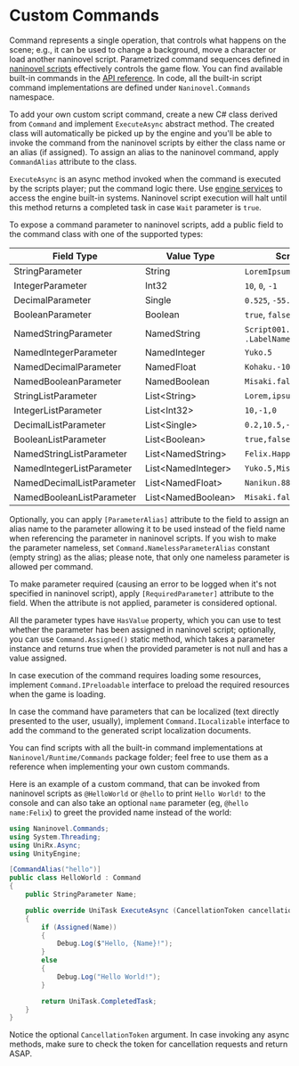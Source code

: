 # Custom Commands

Command represents a single operation, that controls what happens on the scene; e.g., it can be used to change a background, move a character or load another naninovel script. Parametrized command sequences defined in [naninovel scripts](/guide/naninovel-scripts.md) effectively controls the game flow. You can find available built-in commands in the [API reference](/api/). In code, all the built-in script command implementations are defined under `Naninovel.Commands` namespace.

To add your own custom script command, create a new C# class derived from `Command` and implement `ExecuteAsync` abstract method. The created class will automatically be picked up by the engine and you'll be able to invoke the command from the naninovel scripts by either the class name or an alias (if assigned). To assign an alias to the naninovel command, apply `CommandAlias` attribute to the class.

`ExecuteAsync` is an async method invoked when the command is executed by the scripts player; put the command logic there. Use [engine services](/guide/engine-services.md) to access the engine built-in systems. Naninovel script execution will halt until this method returns a completed task in case `Wait` parameter is `true`.

To expose a command parameter to naninovel scripts, add a public field to the command class with one of the supported types: 

Field Type | Value Type | Script Example
--- | --- | ---
StringParameter | String | `LoremIpsum`, `"Lorem ipsum"`
IntegerParameter | Int32 | `10`, `0`, `-1`
DecimalParameter | Single | `0.525`, `-55.1`
BooleanParameter | Boolean | `true`, `false`
NamedStringParameter | NamedString |  `Script001.LabelName`, `.LabelName`
NamedIntegerParameter | NamedInteger | `Yuko.5`
NamedDecimalParameter | NamedFloat | `Kohaku.-10.25`
NamedBooleanParameter | NamedBoolean | `Misaki.false`
StringListParameter | List&lt;String> | `Lorem,ipsum,"doler sit amet"`
IntegerListParameter | List&lt;Int32> | `10,-1,0`
DecimalListParameter | List&lt;Single> | `0.2,10.5,-88.99`
BooleanListParameter | List&lt;Boolean> | `true,false,true`
NamedStringListParameter | List&lt;NamedString> | `Felix.Happy,Jenna.Confidence`
NamedIntegerListParameter | List&lt;NamedInteger> | `Yuko.5,Misaki.-8`
NamedDecimalListParameter | List&lt;NamedFloat> | `Nanikun.88.99,Yuko.-5.1`
NamedBooleanListParameter | List&lt;NamedBoolean> | `Misaki.false,Kohaku.true`

Optionally, you can apply `[ParameterAlias]` attribute to the field to assign an alias name to the parameter allowing it to be used instead of the field name when referencing the parameter in naninovel scripts. If you wish to make the parameter nameless, set `Command.NamelessParameterAlias` constant (empty string) as the alias; please note, that only one nameless parameter is allowed per command.

To make parameter required (causing an error to be logged when it's not specified in naninovel script), apply `[RequiredParameter]` attribute to the field. When the attribute is not applied, parameter is considered optional.

All the parameter types have `HasValue` property, which you can use to test whether the parameter has been assigned in naninovel script; optionally, you can use `Command.Assigned()` static method, which takes a parameter instance and returns true when the provided parameter is not null and has a value assigned.

In case execution of the command requires loading some resources, implement `Command.IPreloadable` interface to preload the required resources when the game is loading.

In case the command have parameters that can be localized (text directly presented to the user, usually), implement `Command.ILocalizable` interface to add the command to the generated script localization documents.

You can find scripts with all the built-in command implementations at `Naninovel/Runtime/Commands` package folder; feel free to use them as a reference when implementing your own custom commands.

Here is an example of a custom command, that can be invoked from naninovel scripts as `@HelloWorld` or `@hello` to print `Hello World!` to the console and can also take an optional `name` parameter (eg, `@hello name:Felix`) to greet the provided name instead of the world:

```csharp
using Naninovel.Commands;
using System.Threading;
using UniRx.Async;
using UnityEngine;

[CommandAlias("hello")]
public class HelloWorld : Command
{
    public StringParameter Name;

    public override UniTask ExecuteAsync (CancellationToken cancellationToken = default)
    {
        if (Assigned(Name))
        {
            Debug.Log($"Hello, {Name}!");
        }
        else
        {
            Debug.Log("Hello World!");
        }

        return UniTask.CompletedTask;
    }
}
```

Notice the optional `CancellationToken` argument. In case invoking any async methods, make sure to check the token for cancellation requests and return ASAP.